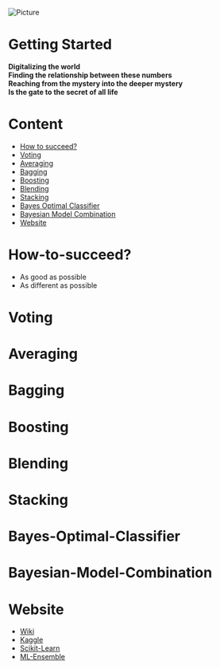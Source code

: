 ![Picture](https://github.com/pku-H2R/Feature-Engineering/blob/master/Picture/feature.jpg)

# Getting Started
**Digitalizing the world**  
**Finding the relationship between these numbers**   
**Reaching from the mystery into the deeper mystery**  
**Is the gate to the secret of all life**

# Content
* [How to succeed?](#How-to-succeed?)
* [Voting](#Voting)
* [Averaging](#Averaging)
* [Bagging](#Bagging)
* [Boosting](#Boosting)
* [Blending](#Blending)
* [Stacking](#Stacking)
* [Bayes Optimal Classifier](#Bayes-Optimal-Classifier)
* [Bayesian Model Combination](#Bayesian-Model-Combination)
* [Website](#Website)


# How-to-succeed?
* As good as possible
* As different as possible


# Voting


# Averaging


# Bagging


# Boosting


# Blending


# Stacking

# Bayes-Optimal-Classifier

# Bayesian-Model-Combination

# Website
* [Wiki](https://en.wikipedia.org/wiki/Ensemble_learning)
* [Kaggle](https://mlwave.com/kaggle-ensembling-guide/)
* [Scikit-Learn](https://scikit-learn.org/stable/modules/ensemble.html)
* [ML-Ensemble](http://ml-ensemble.com/)
